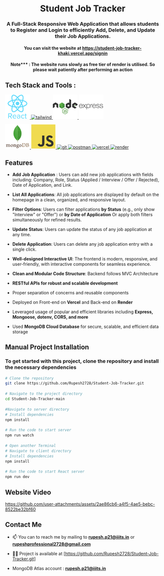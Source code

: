 ﻿<h1 align="center">Student Job Tracker</h1>
<h3 align="center">A Full-Stack Responsive Web Application that allows students to Register and Login to efficiently Add, Delete, and Update their Job Applications.</h3>
<h4 align="center">You can visit the website at <a href="https://student-job-tracker-khaki.vercel.app/signin" target="blank">https://student-job-tracker-khaki.vercel.app/signin</a></h3>

<h4 align="center">Note*** : The website runs slowly as free tier of render is utilised. So please wait patiently after performing an action</h3>

<h2 align="left">Tech Stack and Tools :</h2>
<p align="left">
<a href="https://reactjs.org/" target="_blank" rel="noreferrer"> <img src="https://raw.githubusercontent.com/devicons/devicon/master/icons/react/react-original-wordmark.svg" alt="react" width="80" height="80"/> </a>
<a href="https://tailwindcss.com/" target="_blank" rel="noreferrer"> <img src="https://cdnblog.webkul.com/blog/wp-content/uploads/2024/05/tailwindcss-1633184775.webp" alt="tailwind" width="180" height="100"/> </a>
<a href="https://nodejs.org" target="_blank" rel="noreferrer"> <img src="https://raw.githubusercontent.com/devicons/devicon/master/icons/nodejs/nodejs-original-wordmark.svg" alt="nodejs" width="80" height="80"/> </a>
<a href="https://expressjs.com" target="_blank" rel="noreferrer"> <img src="https://raw.githubusercontent.com/devicons/devicon/master/icons/express/express-original-wordmark.svg" alt="express" width="80" height="80"/> </a>

<a href="https://www.mongodb.com/" target="_blank" rel="noreferrer"> <img src="https://raw.githubusercontent.com/devicons/devicon/master/icons/mongodb/mongodb-original-wordmark.svg" alt="mongodb" width="80" height="80"/> </a>
<a href="https://developer.mozilla.org/en-US/docs/Web/JavaScript" target="_blank" rel="noreferrer"> <img src="https://raw.githubusercontent.com/devicons/devicon/master/icons/javascript/javascript-original.svg" alt="javascript" width="80" height="80"/> </a>
<a href="https://git-scm.com/" target="_blank" rel="noreferrer"> <img src="https://www.vectorlogo.zone/logos/git-scm/git-scm-icon.svg" alt="git" width="80" height="80"/> </a>
<a href="https://postman.com" target="_blank" rel="noreferrer"> <img src="https://cdn.cookielaw.org/logos/70564414-548a-4286-8ad7-04d95b172a08/e26443c0-68d1-47c8-b8fc-9bc765da2e95/3a159462-db70-43cf-a27d-f602a6baed44/pm-logo-horiz.png" alt="postman" width="200" height="80"/> </a>
<a href="https://vercel.com" target="_blank" rel="noreferrer"> <img src="https://www.hatimeria.com/images/marketing/vercel-logo.png" alt="vercel" width="90" height="40"/> </a>
<a href="https://render.com" target="_blank" rel="noreferrer"> <img src="https://encrypted-tbn0.gstatic.com/images?q=tbn:ANd9GcT1iBdgTFluBZIX9JbXDeEFdjfl-efmaUTc12k_LDam&s" alt="render" width="90" height="30"/> </a>
</p>


<h2 align="left">Features</h2>

- **Add Job Application** :
Users can add new job applications with fields including: Company, Role, Status (Applied / Interview / Offer / Rejected), Date of Application, and Link.

- **List All Applications**:
All job applications are displayed by default on the homepage in a clean, organized, and responsive layout.

- **Filter Options**:
Users can filter applications **by Status** (e.g., only show "Interview" or "Offer") or **by Date of Application** Or apply both filters simultaneously for refined results.

- **Update Status**:
Users can update the status of any job application at any time.

- **Delete Application**:
Users can delete any job application entry with a single click.

- **Well-designed Interactive UI**:
The frontend is modern, responsive, and user-friendly, with interactive components for seamless experience.

- **Clean and Modular Code Structure**:
Backend follows MVC Architecture

- **RESTful APIs for robust and scalable development**

- Proper separation of concerns and reusable components

- Deployed on Front-end on **Vercel** and  Back-end on **Render**
  
- Leveraged usage of popular and efficient libraries including **Express, Mongoose, dotenv, CORS, and more**

- Used **MongoDB Cloud Database** for secure, scalable, and efficient data storage

<h2 align="left">Manual Project Installation</h2>
<h3>To get started with this project, clone the repository and install the necessary dependencies</h3>

```bash
# Clone the repository
git clone https://github.com/Rupesh2728/Student-Job-Tracker.git

# Navigate to the project directory
cd Student-Job-Tracker-main

#Navigate to server directory
# Install dependencies
npm install

# Run the code to start server
npm run watch

# Open another Terminal
# Navigate to client directory
# Install dependencies
npm install

# Run the code to start React server
npm run dev

```


<h2 align="left">Website Video</h2>

https://github.com/user-attachments/assets/2ae86cb6-a4f5-4ae5-bebc-8522be32bf60

<h2 align="left">Contact Me</h2>

- 📫 You can to reach me by mailing to **rupesh.p21@iiits.in** or **rupeshprofessional2728@gmail.com**

- 👨‍💻 Project is available at [https://github.com/Rupesh2728/Student-Job-Tracker.git]
  
- MongoDB Atlas account : **rupesh.p21@iiits.in**



